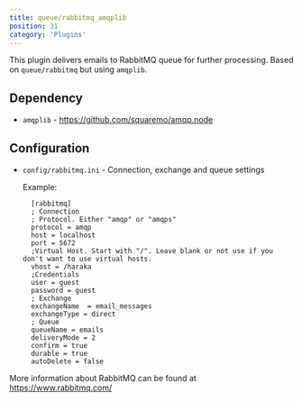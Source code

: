 ```yaml
---
title: queue/rabbitmq_amqplib
position: 31
category: 'Plugins'
---
```


This plugin delivers emails to RabbitMQ queue for further processing. Based on `queue/rabbitmq` but using `amqplib`.

Dependency
----------
* `amqplib` - https://github.com/squaremo/amqp.node

Configuration
-------------

* `config/rabbitmq.ini` - Connection, exchange and queue settings
    
    Example:

    
        [rabbitmq]
        ; Connection
		; Protocol. Either "amqp" or "amqps"
		protocol = amqp
		host = localhost
		port = 5672
		;Virtual Host. Start with "/". Leave blank or not use if you don't want to use virtual hosts.
		vhost = /haraka
		;Credentials
		user = guest
		password = guest
		; Exchange
		exchangeName  = email_messages
		exchangeType = direct
		; Queue
		queueName = emails
		deliveryMode = 2
		confirm = true
		durable = true
		autoDelete = false

    
 More information about RabbitMQ can be found at https://www.rabbitmq.com/

